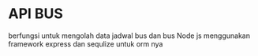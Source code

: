 # API BUS

berfungsi untuk mengolah data jadwal bus dan bus
Node js menggunakan framework express dan sequlize untuk orm nya
